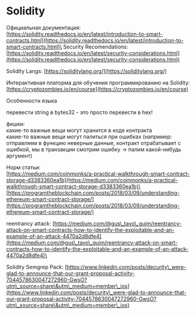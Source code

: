 # Solidity

Официальная документация: [https://solidity.readthedocs.io/en/latest/introduction-to-smart-contracts.html](https://solidity.readthedocs.io/en/latest/introduction-to-smart-contracts.html)\
Security Recomendations: [https://solidity.readthedocs.io/en/latest/security-considerations.html](https://solidity.readthedocs.io/en/latest/security-considerations.html)

Solidity Langs: [https://soliditylang.org/](https://soliditylang.org/)

Интерактивная платорма для обучения программированию на Solidity: [https://cryptozombies.io/en/course](https://cryptozombies.io/en/course)

Особенности языка

перевести string в bytes32 - это просто перевести в hex!

фишки:\
какие-то важные вещи могут хранится в коде контракта\
какие-то важные вещи могут палиться при ошибках (например: отправляем в функцию неверные данные, контракт отрабатывает с ошибкой, мы в транзакции смотрим ошибку -> палим какой-нибудь аргумент)

Норм статьи: \
[https://medium.com/coinmonks/a-practical-walkthrough-smart-contract-storage-d3383360ea1b](https://medium.com/coinmonks/a-practical-walkthrough-smart-contract-storage-d3383360ea1b)\
[https://programtheblockchain.com/posts/2018/03/09/understanding-ethereum-smart-contract-storage/](https://programtheblockchain.com/posts/2018/03/09/understanding-ethereum-smart-contract-storage/)

reentrancy attack: [https://medium.com/@gus\_tavo\_guim/reentrancy-attack-on-smart-contracts-how-to-identify-the-exploitable-and-an-example-of-an-attack-4470a2d8dfe4](https://medium.com/@gus\_tavo\_guim/reentrancy-attack-on-smart-contracts-how-to-identify-the-exploitable-and-an-example-of-an-attack-4470a2d8dfe4)\


Solidity Semgrep Pack: [https://www.linkedin.com/posts/decurity\_were-glad-to-announce-that-our-grant-proposal-activity-7044578630047272960-GwsO?utm\_source=share\&utm\_medium=member\_ios](https://www.linkedin.com/posts/decurity\_were-glad-to-announce-that-our-grant-proposal-activity-7044578630047272960-GwsO?utm\_source=share\&utm\_medium=member\_ios)
